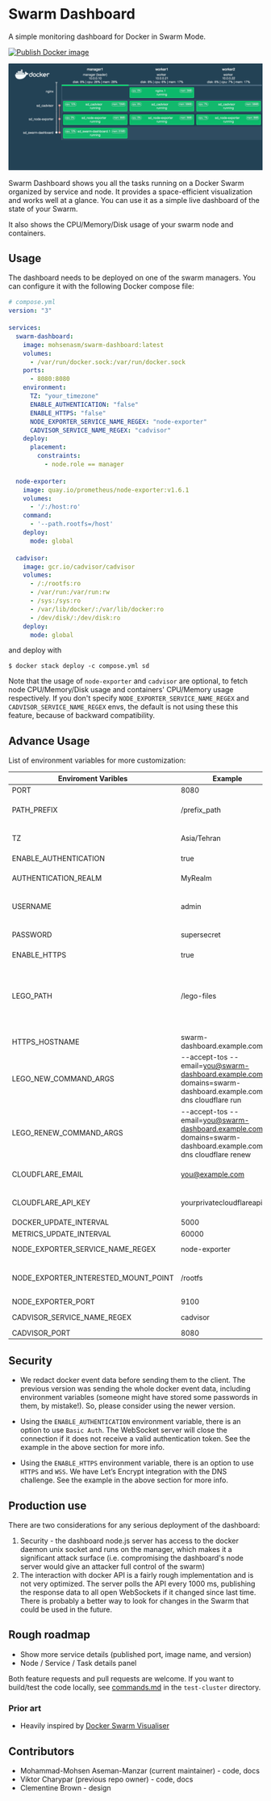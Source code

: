 # Swarm Dashboard

A simple monitoring dashboard for Docker in Swarm Mode.

[![Publish Docker image](https://github.com/mohsenasm/swarm-dashboard/actions/workflows/main.yml/badge.svg)](https://github.com/mohsenasm/swarm-dashboard/actions/workflows/main.yml)

![Example Dashboard](./swarm.gif)

Swarm Dashboard shows you all the tasks running on a Docker Swarm organized
by service and node. It provides a space-efficient visualization
and works well at a glance. You can use it as a simple live dashboard of the state of your Swarm.

It also shows the CPU/Memory/Disk usage of your swarm node and containers.

## Usage

The dashboard needs to be deployed on one of the swarm managers.
You can configure it with the following Docker compose file:

```yml
# compose.yml
version: "3"

services:
  swarm-dashboard:
    image: mohsenasm/swarm-dashboard:latest
    volumes:
      - /var/run/docker.sock:/var/run/docker.sock
    ports:
      - 8080:8080
    environment:
      TZ: "your_timezone"
      ENABLE_AUTHENTICATION: "false"
      ENABLE_HTTPS: "false"
      NODE_EXPORTER_SERVICE_NAME_REGEX: "node-exporter"
      CADVISOR_SERVICE_NAME_REGEX: "cadvisor"
    deploy:
      placement:
        constraints:
          - node.role == manager
  
  node-exporter:
    image: quay.io/prometheus/node-exporter:v1.6.1
    volumes:
      - '/:/host:ro'
    command:
      - '--path.rootfs=/host'
    deploy:
      mode: global

  cadvisor:
    image: gcr.io/cadvisor/cadvisor
    volumes:
      - /:/rootfs:ro
      - /var/run:/var/run:rw
      - /sys:/sys:ro
      - /var/lib/docker/:/var/lib/docker:ro
      - /dev/disk/:/dev/disk:ro
    deploy:
      mode: global
```

and deploy with

```
$ docker stack deploy -c compose.yml sd
```

Note that the usage of `node-exporter` and `cadvisor` are optional, to fetch node CPU/Memory/Disk usage and containers' CPU/Memory usage respectively. If you don't specify `NODE_EXPORTER_SERVICE_NAME_REGEX` and `CADVISOR_SERVICE_NAME_REGEX` envs, the default is not using these this feature, because of backward compatibility.

## Advance Usage

List of environment variables for more customization:

| Enviroment Varibles                  | Example                                                                                                           | Considration                                                                                                                                                                     |
|--------------------------------------|-------------------------------------------------------------------------------------------------------------------|----------------------------------------------------------------------------------------------------------------------------------------------------------------------------------|
| PORT                                 | 8080                                                                                                              | HTTP / HTTPS port.                                                                                                                                                               |
| PATH_PREFIX                          | /prefix_path                                                                                                      | All HTTP and WebSocket connections will use this path as a prefix.                                                                                                               |
| TZ                                   | Asia/Tehran                                                                                                  | Set the timezone for the time reported in the dashboard.                                                                                                               |
| ENABLE_AUTHENTICATION                | true                                                                                                              | false by default.                                                                                                                                                                |
| AUTHENTICATION_REALM                 | MyRealm                                                                                                           | Use this env if ENABLE_AUTHENTICATION is `true`.                                                                                                                                 |
| USERNAME                             | admin                                                                                                             | Use this env if ENABLE_AUTHENTICATION is `true`.                                                                                                                                 |
| PASSWORD                             | supersecret                                                                                                       | Use this env if ENABLE_AUTHENTICATION is `true`.                                                                                                                                 |
| ENABLE_HTTPS                         | true                                                                                                              | false by default                                                                                                                                                                 |
| LEGO_PATH                            | /lego-files                                                                                                       | Use this env if ENABLE_HTTPS is `true`. Lego is used to create the SSL certificates. Create a named volume for this path to avoid the creation of a new certificate on each run. |
| HTTPS_HOSTNAME                       | swarm-dashboard.example.com                                                                                       | Use this env if ENABLE_HTTPS is `true`.                                                                                                                                          |
| LEGO_NEW_COMMAND_ARGS                | --accept-tos --email=you@swarm-dashboard.example.com --domains=swarm-dashboard.example.com --dns cloudflare run   | Use this env if ENABLE_HTTPS is `true`.                                                                                                                                          |
| LEGO_RENEW_COMMAND_ARGS              | --accept-tos --email=you@swarm-dashboard.example.com --domains=swarm-dashboard.example.com --dns cloudflare renew | Use this env if ENABLE_HTTPS is `true`.                                                                                                                                          |
| CLOUDFLARE_EMAIL                     | you@example.com                                                                                                   | You can use any [DNS provider that Lego supports](https://go-acme.github.io/lego/dns/).                                                                                          |
| CLOUDFLARE_API_KEY                   | yourprivatecloudflareapikey                                                                                       | You can use any [DNS provider that Lego supports](https://go-acme.github.io/lego/dns/).                                                                                          |
| DOCKER_UPDATE_INTERVAL               | 5000                                                                                                              | Refresh interval in ms.                                                                                                                                                          |
| METRICS_UPDATE_INTERVAL              | 60000                                                                                                              | Refresh interval in ms.                                                                                                                                                          |
| NODE_EXPORTER_SERVICE_NAME_REGEX     | node-exporter                                                                                                     | Use this env to enable `node-exporter` integration.                                                                                                                              |
| NODE_EXPORTER_INTERESTED_MOUNT_POINT | /rootfs                                                                                                           | You may need this config if you have not specified `--path.rootfs` for `node-exporter`.                                                                                          |
| NODE_EXPORTER_PORT                   | 9100                                                                                                              |                                                                                                                                                                                  |
| CADVISOR_SERVICE_NAME_REGEX          | cadvisor                                                                                                          | Use this env to enable `cadvisor` integration.                                                                                                                                   |
| CADVISOR_PORT                        | 8080                                                                                                              |                                                                                                                                                                                  |


## Security

+ We redact docker event data before sending them to the client. The previous version was sending the whole docker event data, including environment variables (someone might have stored some passwords in them, by mistake!). So, please consider using the newer version.

+ Using the `ENABLE_AUTHENTICATION` environment variable, there is an option to use `Basic Auth`. The WebSocket server will close the connection if it does not receive a valid authentication token. See the example in the above section for more info.

+ Using the `ENABLE_HTTPS` environment variable, there is an option to use `HTTPS` and `WSS`. We have Let’s Encrypt integration with the DNS challenge. See the example in the above section for more info.


## Production use

There are two considerations for any serious deployment of the dashboard:

1. Security - the dashboard node.js server has access to the docker daemon unix socket
   and runs on the manager, which makes it a significant attack surface (i.e. compromising
   the dashboard's node server would give an attacker full control of the swarm)
2. The interaction with docker API is a fairly rough implementation and
   is not very optimized. The server polls the API every 1000 ms, publishing the
   response data to all open WebSockets if it changed since last time. There
   is probably a better way to look for changes in the Swarm that could be used
   in the future.


## Rough roadmap

* Show more service details (published port, image name, and version)
* Node / Service / Task details panel

Both feature requests and pull requests are welcome. If you want to build/test the code locally, see [commands.md](./test-cluster/commands.md) in the `test-cluster` directory.

### Prior art

* Heavily inspired by [Docker Swarm Visualiser](https://github.com/dockersamples/docker-swarm-visualizer)

## Contributors

* Mohammad-Mohsen Aseman-Manzar (current maintainer) - code, docs
* Viktor Charypar (previous repo owner) - code, docs
* Clementine Brown - design
